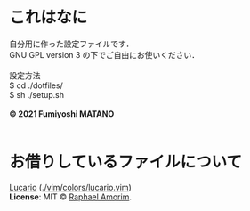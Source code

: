 # これはなに
自分用に作った設定ファイルです．<br>
GNU GPL version 3 の下でご自由にお使いください．<br><br>
設定方法<br>
\$ cd ./dotfiles/<br>
\$ sh ./setup.sh<br><br>
**© 2021 Fumiyoshi MATANO**<br>
<br>

# お借りしているファイルについて
[Lucario](https://github.com/raphamorim/lucario) ([./vim/colors/lucario.vim](https://github.com/f-matano44/dotfiles/blob/main/vim/colors/lucario.vim))<br>
**License**: MIT © [Raphael Amorim](https://github.com/raphamorim).
